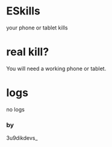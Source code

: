 # ESkills
your phone or tablet kills
# real kill?
You will need a working phone or tablet. 
# logs
no logs
### by
3u9dikdevs_
